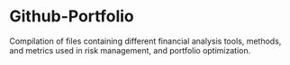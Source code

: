 # Github-Portfolio
 Compilation of files containing different financial analysis tools, methods, and metrics used in risk management, and portfolio optimization.
